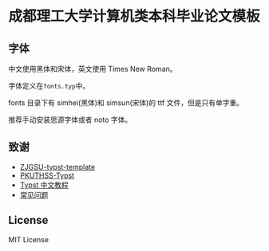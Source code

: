 # 成都理工大学计算机类本科毕业论文模板

## 字体

中文使用黑体和宋体，英文使用 Times New Roman。

字体定义在`fonts.typ`中。

fonts 目录下有 simhei(黑体)和 simsun(宋体)的 ttf 文件，但是只有单字重。

推荐手动安装思源字体或者 noto 字体。

## 致谢

- [ZJGSU-typst-template](https://github.com/jujimeizuo/ZJSU-typst-template/tree/master)
- [PKUTHSS-Typst](https://github.com/pku-typst/pkuthss-typst)
- [Typst 中文教程](https://tutorial.typst.dev/)
- [常见问题](https://guide.typst.dev/FAQ.html)

## License

MIT License

